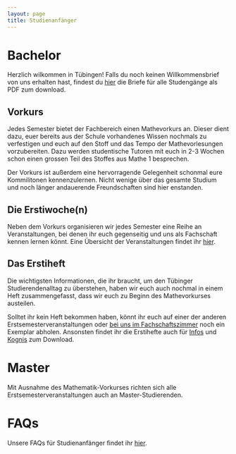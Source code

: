 ```yaml
---
layout: page
title: Studienanfänger
---
```


# Bachelor

Herzlich wilkommen in Tübingen! Falls du noch keinen Willkommensbrief von uns erhalten hast, findest du [hier](https://teri.fsi.uni-tuebingen.de/anfibrief/) die Briefe für alle Studengänge als PDF zum download.

## Vorkurs
Jedes Semester bietet der Fachbereich einen Mathevorkurs an. Dieser dient dazu,
euer bereits aus der Schule vorhandenes Wissen nochmals zu verfestigen und euch
auf den Stoff und das Tempo der Mathevorlesungen vorzubereiten. Dazu werden
studentische Tutoren mit euch in 2-3 Wochen schon einen grossen Teil des Stoffes
aus Mathe 1 besprechen.

Der Vorkurs ist außerdem eine hervorragende Gelegenheit schonmal eure
Kommilitonen kennenzulernen. Nicht wenige über das gesamte Studium und noch
länger andauerende Freundschaften sind hier enstanden.

## Die Erstiwoche(n)
Neben dem Vorkurs organisieren wir jedes Semester eine Reihe an Veranstaltungen,
bei denen ihr euch gegenseitig und uns als Fachschaft kennen lernen könnt. Eine
Übersicht der Veranstaltungen findet ihr [hier](https://cloud.fsi.uni-tuebingen.de/index.php/apps/calendar/p/e8wPTX4TBpCNpb7W/FSI).

## Das Erstiheft
Die wichtigsten Informationen, die ihr braucht, um den Tübinger
Studierendenalltag zu überstehen, haben wir euch auch nochmal in einem Heft
zusammengefasst, dass wir euch zu Beginn des Mathevorkurses austeilen.

Solltet ihr kein Heft bekommen haben, könnt ihr euch auf einer der anderen
Erstsemesterveranstaltungen oder
[bei uns im Fachschaftszimmer](/ueber-uns/#das-fachschaftszimmer) noch ein
Exemplar abholen. Ansonsten findet ihr die Erstihefte auch für [Infos](https://wiki.fsi.uni-tuebingen.de/erstsemester/material/start#anfaengerhefte) und [Kognis](https://wiki.fsi.uni-tuebingen.de/erstsemester/material/start#anfaengerhefte) zum Download.

# Master

Mit Ausnahme des Mathematik-Vorkurses richten sich alle
Erstsemesterveranstaltungen auch an Master-Studierenden.

# FAQs

Unsere FAQs für Studienanfänger findet ihr [hier](infos/anfi-faq).
